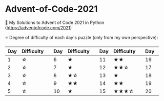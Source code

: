 # Advent-of-Code-2021
🎄 My Solutions to Advent of Code 2021 in Python (https://adventofcode.com/2021)





⭐ Degree of difficulty of each day's puzzle (only from my own perspective):

| Day| Difficulty  | | Day| Difficulty  | | Day| Difficulty  | | Day| Difficulty  | | Day|  Difficulty  | 
|----|-------------| -|----|-------------|-|----|-------------|-|----|-------------|-|----|-------------|
|1| ☆| |6| ★||11| ★★||16| ★★★★☆||21|★★★|
|2| ☆| |7| ★||12| ★★☆||17| ★★☆||22|★★★|
|3| ☆| |8| ★☆||13| ★||18| ★★★||23|★★★★|
|4| ☆| |9| ★★||14| ★★||19|★★★★★||24|★★★★★|
|5| ☆| |10| ★||15| ★★★☆||20|★☆ ||25|?|















